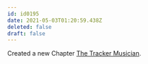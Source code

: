```yaml
---
id: id0195
date: 2021-05-03T01:20:59.438Z
deleted: false
draft: false
---
```


Created a new Chapter [The Tracker Musician][1].

[1]: the-tracker-musician.html
